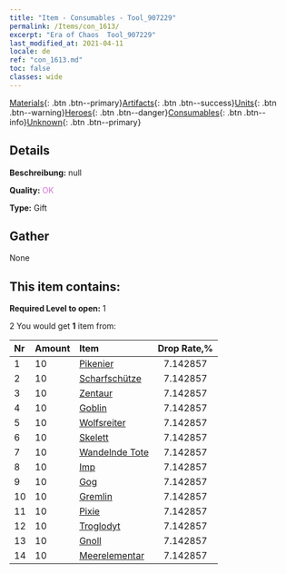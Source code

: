 ```yaml
---
title: "Item - Consumables - Tool_907229"
permalink: /Items/con_1613/
excerpt: "Era of Chaos  Tool_907229"
last_modified_at: 2021-04-11
locale: de
ref: "con_1613.md"
toc: false
classes: wide
---
```

 [Materials](/de/Items/){: .btn .btn--primary}[Artifacts](/de/Items/Artifacts/){: .btn .btn--success}[Units](/de/Items/Units/){: .btn .btn--warning}[Heroes](/de/Items/Heroes/){: .btn .btn--danger}[Consumables](/de/Items/Consumables/){: .btn .btn--info}[Unknown](/de/Items/Unknown/){: .btn .btn--primary}

## Details
 **Beschreibung:** null

 **Quality:** <span style="color: #DA70D6">OK</span>

 **Type:** Gift

## Gather

  None

## This item contains:

 **Required Level to open:** 1

 2 You would get **1** item  from:

  | Nr | Amount |     Item    | Drop Rate,% |
  |:---|:-------|:------------|:---------:|
  | 1 | 10 | [Pikenier](/de/Items/unt_190/) | 7.142857 | 
  | 2 | 10 | [Scharfschütze](/de/Items/unt_191/) | 7.142857 | 
  | 3 | 10 | [Zentaur](/de/Items/unt_199/) | 7.142857 | 
  | 4 | 10 | [Goblin](/de/Items/unt_217/) | 7.142857 | 
  | 5 | 10 | [Wolfsreiter](/de/Items/unt_218/) | 7.142857 | 
  | 6 | 10 | [Skelett](/de/Items/unt_208/) | 7.142857 | 
  | 7 | 10 | [Wandelnde Tote](/de/Items/unt_209/) | 7.142857 | 
  | 8 | 10 | [Imp](/de/Items/unt_226/) | 7.142857 | 
  | 9 | 10 | [Gog](/de/Items/unt_227/) | 7.142857 | 
  | 10 | 10 | [Gremlin](/de/Items/unt_235/) | 7.142857 | 
  | 11 | 10 | [Pixie](/de/Items/unt_262/) | 7.142857 | 
  | 12 | 10 | [Troglodyt](/de/Items/unt_244/) | 7.142857 | 
  | 13 | 10 | [Gnoll](/de/Items/unt_253/) | 7.142857 | 
  | 14 | 10 | [Meerelementar](/de/Items/unt_275/) | 7.142857 | 
